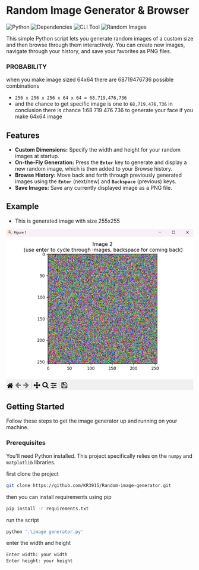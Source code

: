 
# Random Image Generator & Browser
![Python](https://img.shields.io/badge/Language-Python-blue?logo=python)
![Dependencies](https://img.shields.io/badge/Requirements-numpy%20%7C%20matplotlib-yellow)
![CLI Tool](https://img.shields.io/badge/Interface-Terminal%20%2F%20CLI-informational)
![Random Images](https://img.shields.io/badge/Generates-Random%20Images-purple)


This simple Python script lets you generate random images of a custom size and then browse through them interactively. You can create new images, navigate through your history, and save your favorites as PNG files.

### PROBABILITY
when you make image sized 64x64 there are 68719476736 possible combinations
-   `256 x 256 x 256 x 64 x 64 = 68,719,476,736`
- and the chance to get specific image is one to `68,719,476,736`
in conclusion there is chance 1:68 719 476 736 to generate your face if you make 64x64 image

## Features

* **Custom Dimensions:** Specify the width and height for your random images at startup.
* **On-the-Fly Generation:** Press the **`Enter`** key to generate and display a new random image, which is then added to your Browse history.
* **Browse History:** Move back and forth through previously generated images using the **`Enter`** (next/new) and **`Backspace`** (previous) keys.
* **Save Images:** Save any currently displayed image as a PNG file.



## Example
- This is generated image with size 255x255
<img src="images/screenshot.png" alt="Random Image Generator in action" width="600">

## Getting Started


Follow these steps to get the image generator up and running on your machine.

### Prerequisites

You'll need Python installed. This project specifically relies on the `numpy` and `matplotlib` libraries.

first clone the project

```bash
git clone https://github.com/KR3915/Random-image-generator.git
```
then you can install requirements using pip 
```bash
pip install -r requirements.txt
```
run the script
```bash
python '.\image generator.py'
```
enter the width and height
```bash
Enter width: your width
Enter height: your height
```


